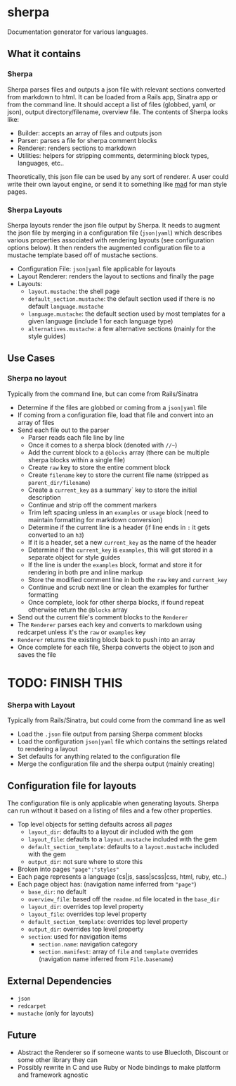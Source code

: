
# sherpa

Documentation generator for various languages.

## What it contains

### Sherpa
Sherpa parses files and outputs a json file with relevant sections converted from markdown to html. It can be loaded from a Rails app, Sinatra app or from the command line. It should accept a list of files (globbed, yaml, or json), output directory/filename, overview file. The contents of Sherpa looks like:

- Builder: accepts an array of files and outputs json
- Parser: parses a file for sherpa comment blocks
- Renderer: renders sections to markdown
- Utilities: helpers for stripping comments, determining block types, languages, etc..

Theoretically, this json file can be used by any sort of renderer. A user could write their own layout engine, or send it to something like [mad](https://github.com/visionmedia/mad) for man style pages.


### Sherpa Layouts
Sherpa layouts render the json file output by Sherpa. It needs to augment the json file by merging in a configuration file (`json|yaml`) which describes various properties associated with rendering layouts (see configuration options below). It then renders the augmented configuration file to a mustache template based off of mustache sections.

- Configuration File: `json|yaml` file applicable for layouts
- Layout Renderer: renders the layout to sections and finally the page
- Layouts:
  - `layout.mustache`: the shell page
  - `default_section.mustache`: the default section used if there is no default `language.mustache`
  - `language.mustache`: the default section used by most templates for a given language (include 1 for each language type)
  - `alternatives.mustache`: a few alternative sections (mainly for the style guides)


## Use Cases

### Sherpa no layout
Typically from the command line, but can come from Rails/Sinatra

- Determine if the files are globbed or coming from a `json|yaml` file
- If coming from a configuration file, load that file and convert into an array of files
- Send each file out to the parser
  - Parser reads each file line by line
  - Once it comes to a sherpa block (denoted with `//~`)
  - Add the current block to a `@blocks` array (there can be multiple sherpa blocks within a single file)
  - Create `raw` key to store the entire comment block
  - Create `filename` key to store the current file name (stripped as `parent_dir/filename`)
  - Create a `current_key` as a summary` key to store the initial description
  - Continue and strip off the comment markers
  - Trim left spacing unless in an `examples` or `usage` block (need to maintain formatting for markdown conversion)
  - Determine if the current line is a header (if line ends in `:` it gets converted to an `h3`)
  - If it is a header, set a new `current_key` as the name of the header
  - Determine if the `current_key` is `examples`, this will get stored in a separate object for style guides
  - If the line is under the `examples` block, format and store it for rendering in both pre and inline markup
  - Store the modified comment line in both the `raw` key and `current_key`
  - Continue and scrub next line or clean the examples for further formatting
  - Once complete, look for other sherpa blocks, if found repeat otherwise return the `@blocks` array
- Send out the current file's comment blocks to the `Renderer`
- The `Renderer` parses each key and converts to markdown using redcarpet unless it's the `raw` or `examples` key
- `Renderer` returns the existing block back to push into an array
- Once complete for each file, Sherpa converts the object to json and saves the file

# TODO: FINISH THIS
### Sherpa with Layout
Typically from Rails/Sinatra, but could come from the command line as well

- Load the `.json` file output from parsing Sherpa comment blocks
- Load the configuration `json|yaml` file which contains the settings related to rendering a layout
- Set defaults for anything related to the configuration file
- Merge the configuration file and the sherpa output (mainly creating)


## Configuration file for layouts

The configuration file is only applicable when generating layouts. Sherpa can run without it based on a listing of files and a few other properties.

- Top level objects for setting defaults across all _pages_
  - `layout_dir`: defaults to a layout dir included with the gem
  - `layout_file`: defaults to a `layout.mustache` included with the gem
  - `default_section_template`: defaults to a `layout.mustache` included with the gem
  - `output_dir`: not sure where to store this
- Broken into pages `"page":"styles"`
- Each page represents a language (cs|js, sass|scss|css, html, ruby, etc..)
- Each page object has: (navigation name inferred from `"page"`)
  - `base_dir`: no default
  - `overview_file`: based off the `readme.md` file located in the `base_dir`
  - `layout_dir`: overrides top level property
  - `layout_file`: overrides top level property
  - `default_section_template`: overrides top level property
  - `output_dir`: overrides top level property
  - `section`: used for navigation items
    - `section.name`: navigation category
    - `section.manifest`: array of `file` and `template` overrides (navigation name inferred from `File.basename`)

## External Dependencies

- `json`
- `redcarpet`
- `mustache` (only for layouts)

## Future

- Abstract the Renderer so if someone wants to use Bluecloth, Discount or some other library they can
- Possibly rewrite in C and use Ruby or Node bindings to make platform and framework agnostic

